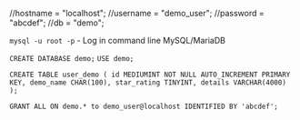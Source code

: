 //hostname = "localhost";
//username = "demo_user";
//password = "abcdef";
//db = "demo";

`mysql -u root -p` - Log in command line MySQL/MariaDB

`CREATE DATABASE demo;`
`USE demo;`

`CREATE TABLE user_demo (
  id MEDIUMINT NOT NULL AUTO_INCREMENT PRIMARY KEY,
  demo_name CHAR(100),
  star_rating TINYINT,
  details VARCHAR(4000)
  ); `

`GRANT ALL ON demo.* to demo_user@localhost IDENTIFIED BY 'abcdef';
`